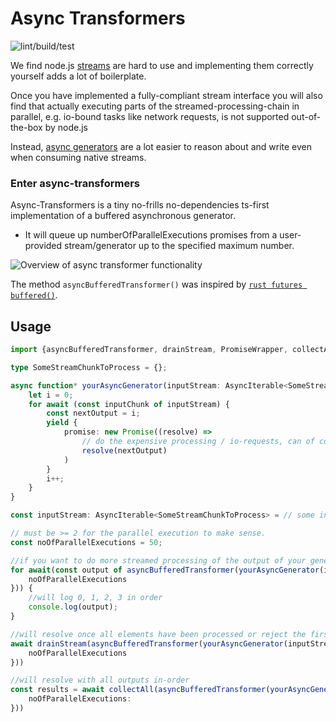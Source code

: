 # Async Transformers

![lint/build/test](https://github.com/understand-ai/async-transformers/actions/workflows/node.js.yml/badge.svg)

We find node.js [streams](https://nodejs.org/api/stream.html) are hard to use and implementing them correctly yourself adds a lot of boilerplate.

Once you have implemented a fully-compliant stream interface you will also find that actually executing parts of the streamed-processing-chain in parallel, e.g. io-bound tasks like network requests, is not supported out-of-the-box by node.js

Instead, [async generators](https://developer.mozilla.org/en-US/docs/Web/JavaScript/Reference/Global_Objects/AsyncGenerator) are a lot easier to reason about and write even when consuming native streams.

### Enter async-transformers

Async-Transformers is a tiny no-frills no-dependencies ts-first implementation of a buffered asynchronous generator.

* It will queue up numberOfParallelExecutions promises from a user-provided stream/generator up to the specified maximum number.

![Overview of async transformer functionality](./assets/async-transformers.png)

The method `asyncBufferedTransformer()` was inspired by [`rust futures buffered()`](https://docs.rs/futures/latest/futures/stream/trait.StreamExt.html#method.buffered).

## Usage

```typescript
import {asyncBufferedTransformer, drainStream, PromiseWrapper, collectAll} from '@uai/async-transformers';

type SomeStreamChunkToProcess = {};

async function* yourAsyncGenerator(inputStream: AsyncIterable<SomeStreamChunkToProcess>): AsyncIterable<PromiseWrapper<number>> {
    let i = 0;
    for await (const inputChunk of inputStream) {
        const nextOutput = i;
        yield {
            promise: new Promise((resolve) =>
                // do the expensive processing / io-requests, can of course also deal with an async function
                resolve(nextOutput)
            )
        }
        i++;
    }
}

const inputStream: AsyncIterable<SomeStreamChunkToProcess> = // some input stream

// must be >= 2 for the parallel execution to make sense.
const noOfParallelExecutions = 50;

//if you want to do more streamed processing of the output of your generator you can consume them directly
for await(const output of asyncBufferedTransformer(yourAsyncGenerator(inputStream), {
    noOfParallelExecutions
})) {
    //will log 0, 1, 2, 3 in order
    console.log(output);
}

//will resolve once all elements have been processed or reject the first time there is an error in any processed chunk
await drainStream(asyncBufferedTransformer(yourAsyncGenerator(inputStream), {
    noOfParallelExecutions
}))

//will resolve with all outputs in-order
const results = await collectAll(asyncBufferedTransformer(yourAsyncGenerator(inputStream), {
    noOfParallelExecutions:
}))
```

